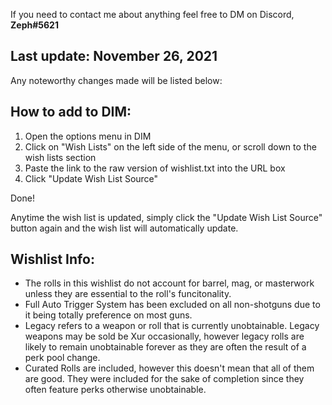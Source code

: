 If you need to contact me about anything feel free to DM on Discord, **Zeph#5621**

## Last update: November 26, 2021
Any noteworthy changes made will be listed below:

## How to add to DIM:

1) Open the options menu in DIM
2) Click on "Wish Lists" on the left side of the menu, or scroll down to the wish lists section
3) Paste the link to the raw version of wishlist.txt into the URL box
4) Click "Update Wish List Source"

Done!

Anytime the wish list is updated, simply click the "Update Wish List Source" button again and the wish list will automatically update.

## Wishlist Info:

- The rolls in this wishlist do not account for barrel, mag, or masterwork unless they are essential to the roll's funcitonality.
- Full Auto Trigger System has been excluded on all non-shotguns due to it being totally preference on most guns.
- Legacy refers to a weapon or roll that is currently unobtainable. Legacy weapons may be sold be Xur occasionally, however legacy rolls are likely to remain unobtainable forever as they are often the result of a perk pool change.
- Curated Rolls are included, however this doesn't mean that all of them are good. They were included for the sake of completion since they often feature perks otherwise unobtainable.
